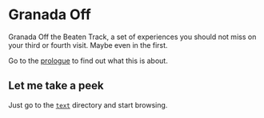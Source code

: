 Granada Off
===========

Granada Off the Beaten Track, a set of experiences you should not miss
on your third or fourth visit. Maybe even in the first.

Go to the [prologue](text/prologue.md) to find out what this is
about. 

## Let me take a peek

Just go to the [`text`](text) directory and start browsing. 
